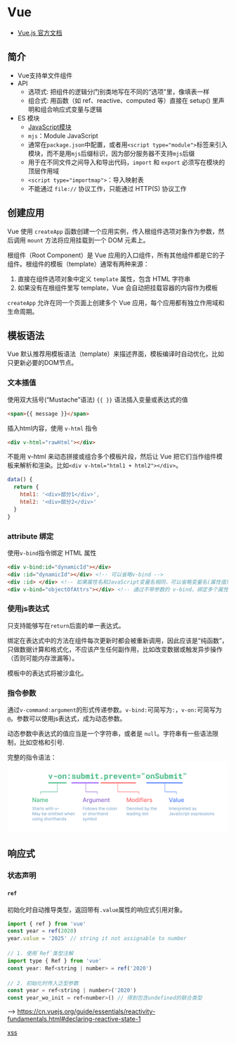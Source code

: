 # Vue

- [Vue.js 官方文档](https://cn.vuejs.org/guide/introduction.html)

## 简介

- Vue支持单文件组件
- API
    - 选项式: 把组件的逻辑分门别类地写在不同的“选项”里，像填表一样
    - 组合式: 用函数（如 ref、reactive、computed 等）直接在 setup() 里声明和组合响应式变量与逻辑
- ES 模块
    - [JavaScript模块](https://developer.mozilla.org/zh-CN/docs/Web/JavaScript/Guide/Modules)
    - `mjs`：Module JavaScript
    - 通常在`package.json`中配置，或者用`<script type="module">`标签来引入模块，而不是用`mjs`后缀标识，因为部分服务器不支持`mjs`后缀
    - 用于在不同文件之间导入和导出代码，`import` 和 `export` 必须写在模块的顶层作用域
    - `<script type="importmap">`：导入映射表
    - 不能通过 `file://` 协议工作，只能通过 HTTP(S) 协议工作

## 创建应用

Vue 使用 `createApp` 函数创建一个应用实例，传入根组件选项对象作为参数，然后调用 `mount` 方法将应用挂载到一个 DOM 元素上。

根组件（Root Component）是 Vue 应用的入口组件，所有其他组件都是它的子组件。根组件的模板（template）通常有两种来源：

1. 直接在组件选项对象中定义 `template` 属性，包含 HTML 字符串
2. 如果没有在根组件里写 template，Vue 会自动把挂载容器的内容作为模板

`createApp` 允许在同一个页面上创建多个 Vue 应用，每个应用都有独立作用域和生命周期。

## 模板语法

Vue 默认推荐用模板语法（template）来描述界面，模板编译时自动优化，比如只更新必要的DOM节点。

### 文本插值

使用双大括号(“Mustache”语法) `{{ }}` 语法插入变量或表达式的值

```html
<span>{{ message }}</span>
```

插入html内容，使用 `v-html` 指令

```html
<div v-html="rawHtml"></div>
```

不能用 v-html 来动态拼接或组合多个模板片段，然后让 Vue 把它们当作组件模板来解析和渲染。比如`<div v-html="html1 + html2"></div>`。

```js
data() {
  return {
    html1: '<div>部分1</div>',
    html2: '<div>部分2</div>'
  }
}
```

### attribute 绑定

使用`v-bind`指令绑定 HTML 属性

```html
<div v-bind:id="dynamicId"></div>
<div :id="dynamicId"></div> <!-- 可以省略v-bind -->
<div :id> </div> <!-- 如果属性名和JavaScript变量名相同，可以省略变量名(属性值) -->
<div v-bind="objectOfAttrs"></div> <!-- 通过不带参数的 v-bind，绑定多个属性 -->
```

### 使用js表达式

只支持能够写在`return`后面的单一表达式。

绑定在表达式中的方法在组件每次更新时都会被重新调用，因此应该是“纯函数”，只做数据计算和格式化，不应该产生任何副作用，比如改变数据或触发异步操作（否则可能内存泄漏等）。

模板中的表达式将被沙盒化。

### 指令参数

通过`v-command:argument`的形式传递参数。`v-bind:`可简写为`:`，`v-on:`可简写为`@`。参数可以使用js表达式，成为动态参数。

动态参数中表达式的值应当是一个字符串，或者是 `null`。字符串有一些语法限制，比如空格和引号.

完整的指令语法：![alt text](./images/指令语法.png)

## 响应式

### 状态声明

#### `ref`

初始化时自动推导类型，返回带有`.value`属性的响应式引用对象。

```js
import { ref } from 'vue'
const year = ref(2020)
year.value = '2025' // string it not assignable to number

// 1. 使用`Ref`类型注解
import type { Ref } from 'vue' 
const year: Ref<string | number> = ref('2020')

// 2. 初始化时传入泛型参数
const year = ref<string | number>('2020')
const year_wo_init = ref<number>() // 得到包含undefined的联合类型
```

--> https://cn.vuejs.org/guide/essentials/reactivity-fundamentals.html#declaring-reactive-state-1

[xss](https://zh.wikipedia.org/wiki/%E8%B7%A8%E7%B6%B2%E7%AB%99%E6%8C%87%E4%BB%A4%E7%A2%BC)

